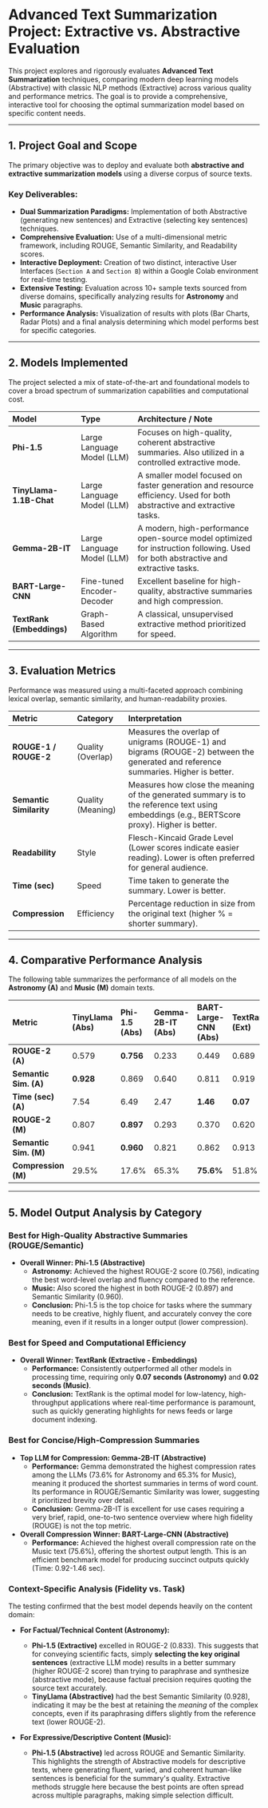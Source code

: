 # Advanced Text Summarization Project: Extractive vs. Abstractive Evaluation

This project explores and rigorously evaluates **Advanced Text Summarization** techniques, comparing modern deep learning models (Abstractive) with classic NLP methods (Extractive) across various quality and performance metrics. The goal is to provide a comprehensive, interactive tool for choosing the optimal summarization model based on specific content needs.

***

## 1. Project Goal and Scope

The primary objective was to deploy and evaluate both **abstractive and extractive summarization models** using a diverse corpus of source texts.

### Key Deliverables:
* **Dual Summarization Paradigms:** Implementation of both Abstractive (generating new sentences) and Extractive (selecting key sentences) techniques.
* **Comprehensive Evaluation:** Use of a multi-dimensional metric framework, including ROUGE, Semantic Similarity, and Readability scores.
* **Interactive Deployment:** Creation of two distinct, interactive User Interfaces (`Section A` and `Section B`) within a Google Colab environment for real-time testing.
* **Extensive Testing:** Evaluation across 10+ sample texts sourced from diverse domains, specifically analyzing results for **Astronomy** and **Music** paragraphs.
* **Performance Analysis:** Visualization of results with plots (Bar Charts, Radar Plots) and a final analysis determining which model performs best for specific categories.

***

## 2. Models Implemented

The project selected a mix of state-of-the-art and foundational models to cover a broad spectrum of summarization capabilities and computational cost.

| Model | Type | Architecture / Note |
| :--- | :--- | :--- |
| **Phi-1.5** | Large Language Model (LLM) | Focuses on high-quality, coherent abstractive summaries. Also utilized in a controlled extractive mode. |
| **TinyLlama-1.1B-Chat** | Large Language Model (LLM) | A smaller model focused on faster generation and resource efficiency. Used for both abstractive and extractive tasks. |
| **Gemma-2B-IT** | Large Language Model (LLM) | A modern, high-performance open-source model optimized for instruction following. Used for both abstractive and extractive tasks. |
| **BART-Large-CNN** | Fine-tuned Encoder-Decoder | Excellent baseline for high-quality, abstractive summaries and high compression. |
| **TextRank (Embeddings)** | Graph-Based Algorithm | A classical, unsupervised extractive method prioritized for speed. |

***

## 3. Evaluation Metrics

Performance was measured using a multi-faceted approach combining lexical overlap, semantic similarity, and human-readability proxies.

| Metric | Category | Interpretation |
| :--- | :--- | :--- |
| **ROUGE-1 / ROUGE-2** | Quality (Overlap) | Measures the overlap of unigrams (ROUGE-1) and bigrams (ROUGE-2) between the generated and reference summaries. Higher is better. |
| **Semantic Similarity** | Quality (Meaning) | Measures how close the meaning of the generated summary is to the reference text using embeddings (e.g., BERTScore proxy). Higher is better. |
| **Readability** | Style | Flesch-Kincaid Grade Level (Lower scores indicate easier reading). Lower is often preferred for general audience. |
| **Time (sec)** | Speed | Time taken to generate the summary. Lower is better. |
| **Compression** | Efficiency | Percentage reduction in size from the original text (higher % = shorter summary). |

***

## 4. Comparative Performance Analysis

The following table summarizes the performance of all models on the **Astronomy (A)** and **Music (M)** domain texts.

| Metric | TinyLlama (Abs) | Phi-1.5 (Abs) | **Gemma-2B-IT (Abs)** | BART-Large-CNN (Abs) | TextRank (Ext) | Phi-1.5 (Ext) | TinyLlama (Ext) |
| :--- | :--- | :--- | :--- | :--- | :--- | :--- | :--- |
| **ROUGE-2 (A)** | 0.579 | **0.756** | 0.233 | 0.449 | 0.689 | **0.833** | 0.782 |
| **Semantic Sim. (A)** | **0.928** | 0.869 | 0.640 | 0.811 | 0.919 | 0.917 | 0.897 |
| **Time (sec) (A)** | 7.54 | 6.49 | 2.47 | **1.46** | **0.07** | 7.78 | 8.08 |
| **ROUGE-2 (M)** | 0.807 | **0.897** | 0.293 | 0.370 | 0.620 | 0.774 | 0.827 |
| **Semantic Sim. (M)** | 0.941 | **0.960** | 0.821 | 0.862 | 0.913 | 0.929 | 0.935 |
| **Compression (M)** | 29.5% | 17.6% | 65.3% | **75.6%** | 51.8% | 6.2% | 16.1% |

***

## 5. Model Output Analysis by Category

### **Best for High-Quality Abstractive Summaries (ROUGE/Semantic)**

* **Overall Winner: Phi-1.5 (Abstractive)**
    * **Astronomy:** Achieved the highest ROUGE-2 score (0.756), indicating the best word-level overlap and fluency compared to the reference.
    * **Music:** Also scored the highest in both ROUGE-2 (0.897) and Semantic Similarity (0.960).
    * **Conclusion:** Phi-1.5 is the top choice for tasks where the summary needs to be creative, highly fluent, and accurately convey the core meaning, even if it results in a longer output (lower compression).

### **Best for Speed and Computational Efficiency**

* **Overall Winner: TextRank (Extractive - Embeddings)**
    * **Performance:** Consistently outperformed all other models in processing time, requiring only **0.07 seconds (Astronomy)** and **0.02 seconds (Music)**.
    * **Conclusion:** TextRank is the optimal model for low-latency, high-throughput applications where real-time performance is paramount, such as quickly generating highlights for news feeds or large document indexing.

### **Best for Concise/High-Compression Summaries**

* **Top LLM for Compression: Gemma-2B-IT (Abstractive)**
    * **Performance:** Gemma demonstrated the highest compression rates among the LLMs (73.6% for Astronomy and 65.3% for Music), meaning it produced the shortest summaries in terms of word count. Its performance in ROUGE/Semantic Similarity was lower, suggesting it prioritized brevity over detail.
    * **Conclusion:** Gemma-2B-IT is excellent for use cases requiring a very brief, rapid, one-to-two sentence overview where high fidelity (ROUGE) is not the top metric.
* **Overall Compression Winner: BART-Large-CNN (Abstractive)**
    * **Performance:** Achieved the highest overall compression rate on the Music text (75.6%), offering the shortest output length. This is an efficient benchmark model for producing succinct outputs quickly (Time: 0.92-1.46 sec).

### **Context-Specific Analysis (Fidelity vs. Task)**

The testing confirmed that the best model depends heavily on the content domain:

* **For Factual/Technical Content (Astronomy):**
    * **Phi-1.5 (Extractive)** excelled in ROUGE-2 (0.833). This suggests that for conveying scientific facts, simply **selecting the key original sentences** (extractive LLM mode) results in a better summary (higher ROUGE-2 score) than trying to paraphrase and synthesize (abstractive mode), because factual precision requires quoting the source text accurately.
    * **TinyLlama (Abstractive)** had the best Semantic Similarity (0.928), indicating it may be the best at retaining the *meaning* of the complex concepts, even if its paraphrasing differs slightly from the reference text (lower ROUGE-2).

* **For Expressive/Descriptive Content (Music):**
    * **Phi-1.5 (Abstractive)** led across ROUGE and Semantic Similarity. This highlights the strength of Abstractive models for descriptive texts, where generating fluent, varied, and coherent human-like sentences is beneficial for the summary's quality. Extractive methods struggle here because the best points are often spread across multiple paragraphs, making simple selection difficult.
